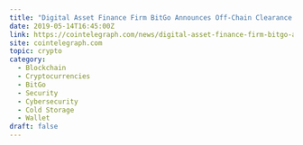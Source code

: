 ```yaml
---
title: "Digital Asset Finance Firm BitGo Announces Off-Chain Clearance and Settlement Service"
date: 2019-05-14T16:45:00Z
link: https://cointelegraph.com/news/digital-asset-finance-firm-bitgo-announces-off-chain-clearance-and-settlement-service?utm_medium=RSS&utm_source=hune
site: cointelegraph.com
topic: crypto
category:
  - Blockchain
  - Cryptocurrencies
  - BitGo
  - Security
  - Cybersecurity
  - Cold Storage
  - Wallet
draft: false
---
```

